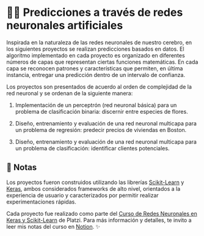 # 🧠🔀 Predicciones a través de redes neuronales artificiales

Inspirada en la naturaleza de las redes neuronales de nuestro cerebro, en los siguientes proyectos se realizan predicciones basados en datos. El algoritmo implementado en cada proyecto es organizado en diferentes números de capas que representan ciertas funciones matemáticas. En cada capa se reconocen patrones y características que permiten, en última instancia, entregar una predicción dentro de un intervalo de confianza.

Los proyectos son presentados de acuerdo al orden de complejidad de la red neuronal y se ordenan de la siguiente manera:

1. Implementación de un perceptrón (red neuronal básica) para un problema de clasificación binaria: discernir entre especies de flores.

2. Diseño, entrenamiento y evaluación de una red neuronal multicapa para un problema de regresión: predecir precios de viviendas en Boston.

3. Diseño, entrenamiento y evaluación de una red neuronal multicapa para un problema de clasificación: identificar clientes potenciales. 


## 📌 Notas 

Los proyectos fueron construidos utilizando las librerías [Scikit-Learn](https://scikit-learn.org/) y [Keras](https://keras.io/), ambos considerados frameworks de alto nivel, orientados a la experiencia de usuario y caracterizados por permitir realizar experimentaciones rápidas. 

Cada proyecto fue realizado como parte del [Curso de Redes Neuronales en Keras y Scikit-Learn](https://platzi.com/cursos/keras-neural-networks/) de Platzi. Para más información y detalles, te invito a leer mis notas del curso en [Notion](https://www.notion.so/mariajosemv/Redes-neuronales-en-Keras-y-ScikitLearn-b8fcf479b0464021bb85d1b2a8863404). ✨
